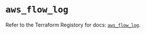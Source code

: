 # `aws_flow_log`

Refer to the Terraform Registory for docs: [`aws_flow_log`](https://registry.terraform.io/providers/hashicorp/aws/3.76.1/docs/resources/flow_log).
